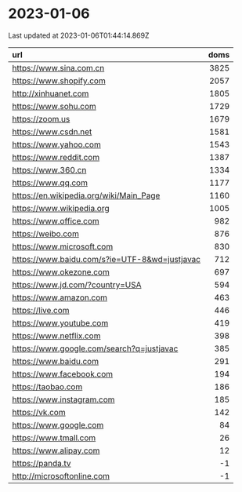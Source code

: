 # 2023-01-06

<!-- BEGIN -->
Last updated at 2023-01-06T01:44:14.869Z

url | doms
:- | -:
https://www.sina.com.cn | 3825
https://www.shopify.com | 2057
http://xinhuanet.com | 1805
https://www.sohu.com | 1729
https://zoom.us | 1679
https://www.csdn.net | 1581
https://www.yahoo.com | 1543
https://www.reddit.com | 1387
https://www.360.cn | 1334
https://www.qq.com | 1177
https://en.wikipedia.org/wiki/Main_Page | 1160
https://www.wikipedia.org | 1005
https://www.office.com | 982
https://weibo.com | 876
https://www.microsoft.com | 830
https://www.baidu.com/s?ie=UTF-8&wd=justjavac | 712
https://www.okezone.com | 697
https://www.jd.com/?country=USA | 594
https://www.amazon.com | 463
https://live.com | 446
https://www.youtube.com | 419
https://www.netflix.com | 398
https://www.google.com/search?q=justjavac | 385
https://www.baidu.com | 291
https://www.facebook.com | 194
https://taobao.com | 186
https://www.instagram.com | 185
https://vk.com | 142
https://www.google.com | 84
https://www.tmall.com | 26
https://www.alipay.com | 12
https://panda.tv | -1
http://microsoftonline.com | -1
<!-- END -->
